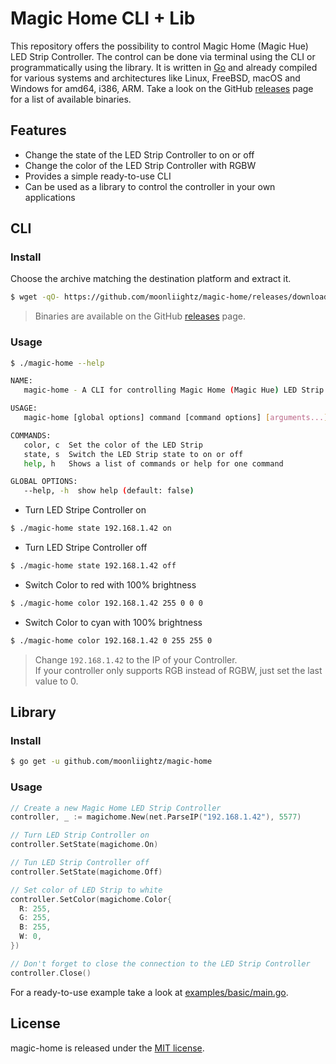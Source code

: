 # Magic Home CLI + Lib

This repository offers the possibility to control Magic Home (Magic Hue) LED Strip Controller. The control can be done via terminal using the CLI or programmatically using the library. It is written in [Go](https://golang.org/) and already compiled for various systems and architectures like Linux, FreeBSD, macOS and Windows for amd64, i386, ARM. Take a look on the GitHub [releases](https://github.com/moonliightz/magic-home/releases) page for a list of available binaries.


## Features

- Change the state of the LED Strip Controller to on or off
- Change the color of the LED Strip Controller with RGBW
- Provides a simple ready-to-use CLI
- Can be used as a library to control the controller in your own applications

## CLI

### Install

Choose the archive matching the destination platform and extract it.

```bash
$ wget -qO- https://github.com/moonliightz/magic-home/releases/download/v1.0.0/magic-home_1.0.0_linux_x86_64.tar.gz | tar -zxvf - magic-home
```

> Binaries are available on the GitHub [releases](https://github.com/moonliightz/magic-home/releases) page.

### Usage

```bash
$ ./magic-home --help

NAME:
   magic-home - A CLI for controlling Magic Home (Magic Hue) LED Strip Controller

USAGE:
   magic-home [global options] command [command options] [arguments...]

COMMANDS:
   color, c  Set the color of the LED Strip
   state, s  Switch the LED Strip state to on or off
   help, h   Shows a list of commands or help for one command

GLOBAL OPTIONS:
   --help, -h  show help (default: false)

```

- Turn LED Stripe Controller on
```bash
$ ./magic-home state 192.168.1.42 on
```

- Turn LED Stripe Controller off
```bash
$ ./magic-home state 192.168.1.42 off
```

- Switch Color to red with 100% brightness
```bash
$ ./magic-home color 192.168.1.42 255 0 0 0
```

- Switch Color to cyan with 100% brightness
```bash
$ ./magic-home color 192.168.1.42 0 255 255 0
```

> Change `192.168.1.42` to the IP of your Controller.  
> If your controller only supports RGB instead of RGBW, just set the last value to 0.


## Library

### Install

```bash
$ go get -u github.com/moonliightz/magic-home
```

### Usage

```go
// Create a new Magic Home LED Strip Controller
controller, _ := magichome.New(net.ParseIP("192.168.1.42"), 5577)

// Turn LED Strip Controller on
controller.SetState(magichome.On)

// Tun LED Strip Controller off
controller.SetState(magichome.Off)

// Set color of LED Strip to white
controller.SetColor(magichome.Color{
  R: 255,
  G: 255,
  B: 255,
  W: 0,
})

// Don't forget to close the connection to the LED Strip Controller
controller.Close()
```
For a ready-to-use example take a look at [examples/basic/main.go](examples/basic/main.go).


## License

magic-home is released under the [MIT license](LICENSE).
